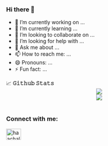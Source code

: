 ### Hi there 👋
- 🔭 I’m currently working on ...
- 🌱 I’m currently learning ...
- 👯 I’m looking to collaborate on ...
- 🤔 I’m looking for help with ...
- 💬 Ask me about ...
- 📫 How to reach me: ...
- 😄 Pronouns: ...
- ⚡ Fun fact: ...

<summary>
<g-emoji class="g-emoji" alias="chart_with_upwards_trend" fallback-src="https://github.githubassets.com/images/icons/emoji/unicode/1f4c8.png">📈</g-emoji>
<strong> 𝙶𝚒𝚝𝚑𝚞𝚋 𝚂𝚝𝚊𝚝𝚜 </strong>
</summary>
<div align="center">
<img align="center" src="https://github-readme-stats.vercel.app/api?username=Renuka-Sahani&theme=dark&show_icons=true"/> </div>
<div align="center">
<img align="center" src="https://github-readme-streak-stats.herokuapp.com/?user=Renuka-Sahani&bg_color=0e0e0e&hide_border=true"/>
</div>
<br>

<h3 align="left">Connect with me:</h3>
<p align="left">
<a href="https://www.linkedin.com/in/renuka-sahani-30b0b9114/" target="blank"><img align="center" src="https://raw.githubusercontent.com/rahuldkjain/github-profile-readme-generator/master/src/images/icons/Social/linked-in-alt.svg" alt="haachal-pardeshi-258257225" height="30" width="40" /></a>
</h3>
